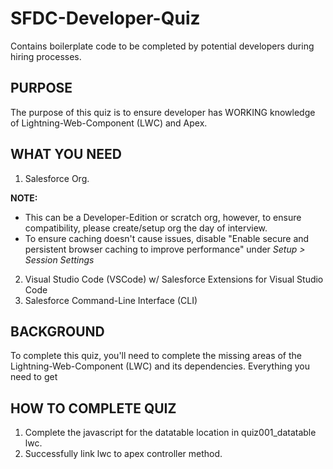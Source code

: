 # SFDC-Developer-Quiz
Contains boilerplate code to be completed by potential developers during hiring processes.

## PURPOSE
The purpose of this quiz is to ensure developer has WORKING knowledge of Lightning-Web-Component (LWC) and Apex. 

## WHAT YOU NEED
1. Salesforce Org. 

**NOTE:** 
  - This can be a Developer-Edition or scratch org, however, to ensure compatibility, please create/setup org the day of interview.
  - To ensure caching doesn't cause issues, disable "Enable secure and persistent browser caching to improve performance" under *Setup > Session Settings*
  
2. Visual Studio Code (VSCode)  w/ Salesforce Extensions for Visual Studio Code
3. Salesforce Command-Line Interface (CLI)

## BACKGROUND
To complete this quiz, you'll need to complete the missing areas of the Lightning-Web-Component (LWC) and its dependencies.  Everything you need to get 

## HOW TO COMPLETE QUIZ
1. Complete the javascript for the datatable location in quiz001_datatable lwc. 
2. Successfully link lwc to apex controller method.